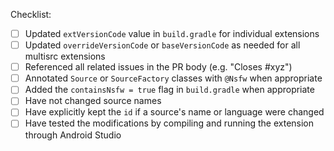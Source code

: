 Checklist:

- [ ] Updated `extVersionCode` value in `build.gradle` for individual extensions
- [ ] Updated `overrideVersionCode` or `baseVersionCode` as needed for all multisrc extensions
- [ ] Referenced all related issues in the PR body (e.g. "Closes #xyz")
- [ ] Annotated `Source` or `SourceFactory` classes with `@Nsfw` when appropriate
- [ ] Added the `containsNsfw = true` flag in `build.gradle` when appropriate
- [ ] Have not changed source names
- [ ] Have explicitly kept the `id` if a source's name or language were changed
- [ ] Have tested the modifications by compiling and running the extension through Android Studio
